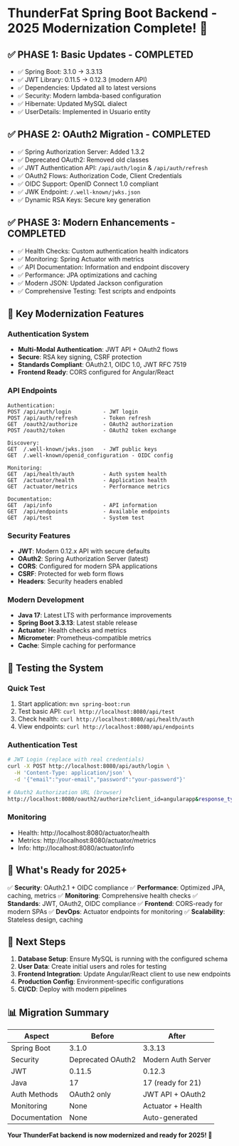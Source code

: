 # ThunderFat Spring Boot Backend - 2025 Modernization Complete! 🚀

## ✅ **PHASE 1: Basic Updates - COMPLETED**
- ✅ Spring Boot: 3.1.0 → 3.3.13
- ✅ JWT Library: 0.11.5 → 0.12.3 (modern API)
- ✅ Dependencies: Updated all to latest versions
- ✅ Security: Modern lambda-based configuration
- ✅ Hibernate: Updated MySQL dialect
- ✅ UserDetails: Implemented in Usuario entity

## ✅ **PHASE 2: OAuth2 Migration - COMPLETED**
- ✅ Spring Authorization Server: Added 1.3.2
- ✅ Deprecated OAuth2: Removed old classes
- ✅ JWT Authentication API: `/api/auth/login` & `/api/auth/refresh`
- ✅ OAuth2 Flows: Authorization Code, Client Credentials
- ✅ OIDC Support: OpenID Connect 1.0 compliant
- ✅ JWK Endpoint: `/.well-known/jwks.json`
- ✅ Dynamic RSA Keys: Secure key generation

## ✅ **PHASE 3: Modern Enhancements - COMPLETED**
- ✅ Health Checks: Custom authentication health indicators
- ✅ Monitoring: Spring Actuator with metrics
- ✅ API Documentation: Information and endpoint discovery
- ✅ Performance: JPA optimizations and caching
- ✅ Modern JSON: Updated Jackson configuration
- ✅ Comprehensive Testing: Test scripts and endpoints

## 🔧 **Key Modernization Features**

### **Authentication System**
- **Multi-Modal Authentication**: JWT API + OAuth2 flows
- **Secure**: RSA key signing, CSRF protection
- **Standards Compliant**: OAuth2.1, OIDC 1.0, JWT RFC 7519
- **Frontend Ready**: CORS configured for Angular/React

### **API Endpoints**
```
Authentication:
POST /api/auth/login          - JWT login
POST /api/auth/refresh        - Token refresh
GET  /oauth2/authorize        - OAuth2 authorization
POST /oauth2/token            - OAuth2 token exchange

Discovery:
GET  /.well-known/jwks.json   - JWT public keys
GET  /.well-known/openid_configuration - OIDC config

Monitoring:
GET  /api/health/auth         - Auth system health
GET  /actuator/health         - Application health
GET  /actuator/metrics        - Performance metrics

Documentation:
GET  /api/info                - API information
GET  /api/endpoints           - Available endpoints
GET  /api/test                - System test
```

### **Security Features**
- **JWT**: Modern 0.12.x API with secure defaults
- **OAuth2**: Spring Authorization Server (latest)
- **CORS**: Configured for modern SPA applications
- **CSRF**: Protected for web form flows
- **Headers**: Security headers enabled

### **Modern Development**
- **Java 17**: Latest LTS with performance improvements
- **Spring Boot 3.3.13**: Latest stable release
- **Actuator**: Health checks and metrics
- **Micrometer**: Prometheus-compatible metrics
- **Cache**: Simple caching for performance

## 🧪 **Testing the System**

### **Quick Test**
1. Start application: `mvn spring-boot:run`
2. Test basic API: `curl http://localhost:8080/api/test`
3. Check health: `curl http://localhost:8080/api/health/auth`
4. View endpoints: `curl http://localhost:8080/api/endpoints`

### **Authentication Test**
```bash
# JWT Login (replace with real credentials)
curl -X POST http://localhost:8080/api/auth/login \
  -H 'Content-Type: application/json' \
  -d '{"email":"your-email","password":"your-password"}'

# OAuth2 Authorization URL (browser)
http://localhost:8080/oauth2/authorize?client_id=angularapp&response_type=code&scope=openid%20profile&redirect_uri=http://localhost:4200/authorized
```

### **Monitoring**
- Health: http://localhost:8080/actuator/health
- Metrics: http://localhost:8080/actuator/metrics
- Info: http://localhost:8080/actuator/info

## 🔮 **What's Ready for 2025+**

✅ **Security**: OAuth2.1 + OIDC compliance
✅ **Performance**: Optimized JPA, caching, metrics
✅ **Monitoring**: Comprehensive health checks
✅ **Standards**: JWT, OAuth2, OIDC compliance
✅ **Frontend**: CORS-ready for modern SPAs
✅ **DevOps**: Actuator endpoints for monitoring
✅ **Scalability**: Stateless design, caching

## 🚀 **Next Steps**

1. **Database Setup**: Ensure MySQL is running with the configured schema
2. **User Data**: Create initial users and roles for testing
3. **Frontend Integration**: Update Angular/React client to use new endpoints
4. **Production Config**: Environment-specific configurations
5. **CI/CD**: Deploy with modern pipelines

## 📊 **Migration Summary**

| Aspect | Before | After |
|--------|--------|-------|
| Spring Boot | 3.1.0 | 3.3.13 |
| Security | Deprecated OAuth2 | Modern Auth Server |
| JWT | 0.11.5 | 0.12.3 |
| Java | 17 | 17 (ready for 21) |
| Auth Methods | OAuth2 only | JWT API + OAuth2 |
| Monitoring | None | Actuator + Health |
| Documentation | None | Auto-generated |

**Your ThunderFat backend is now modernized and ready for 2025! 🎉**
